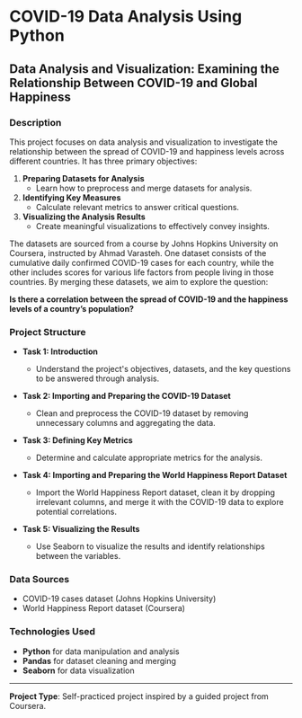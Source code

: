 # COVID-19 Data Analysis Using Python

## Data Analysis and Visualization: Examining the Relationship Between COVID-19 and Global Happiness

### Description
This project focuses on data analysis and visualization to investigate the relationship between the spread of COVID-19 and happiness levels across different countries. It has three primary objectives:

1. **Preparing Datasets for Analysis**
   - Learn how to preprocess and merge datasets for analysis.
2. **Identifying Key Measures**
   - Calculate relevant metrics to answer critical questions.
3. **Visualizing the Analysis Results**
   - Create meaningful visualizations to effectively convey insights.

The datasets are sourced from a course by Johns Hopkins University on Coursera, instructed by Ahmad Varasteh. One dataset consists of the cumulative daily confirmed COVID-19 cases for each country, while the other includes scores for various life factors from people living in those countries. By merging these datasets, we aim to explore the question:

**Is there a correlation between the spread of COVID-19 and the happiness levels of a country’s population?**

### Project Structure

- **Task 1: Introduction**
  - Understand the project's objectives, datasets, and the key questions to be answered through analysis.
  
- **Task 2: Importing and Preparing the COVID-19 Dataset**
  - Clean and preprocess the COVID-19 dataset by removing unnecessary columns and aggregating the data.

- **Task 3: Defining Key Metrics**
  - Determine and calculate appropriate metrics for the analysis.
  
- **Task 4: Importing and Preparing the World Happiness Report Dataset**
  - Import the World Happiness Report dataset, clean it by dropping irrelevant columns, and merge it with the COVID-19 data to explore potential correlations.

- **Task 5: Visualizing the Results**
  - Use Seaborn to visualize the results and identify relationships between the variables.

### Data Sources
- COVID-19 cases dataset (Johns Hopkins University)
- World Happiness Report dataset (Coursera)

### Technologies Used
- **Python** for data manipulation and analysis
- **Pandas** for dataset cleaning and merging
- **Seaborn** for data visualization

---

**Project Type**: Self-practiced project inspired by a guided project from Coursera.

